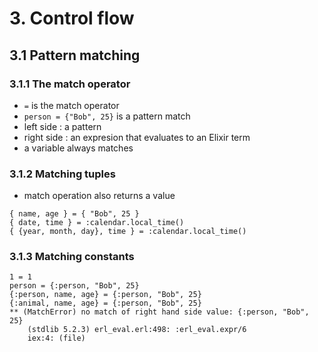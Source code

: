 # 3. Control flow
## 3.1 Pattern matching
### 3.1.1 The match operator
- `=` is the match operator
- `person = {"Bob", 25}` is a pattern match
- left side : a pattern
- right side : an expresion that evaluates to an Elixir term
- a variable always matches

### 3.1.2 Matching tuples
- match operation also returns a value
```
{ name, age } = { "Bob", 25 }
{ date, time } = :calendar.local_time()
{ {year, month, day}, time } = :calendar.local_time()
```

### 3.1.3 Matching constants
```
1 = 1
person = {:person, "Bob", 25}
{:person, name, age} = {:person, "Bob", 25}
{:animal, name, age} = {:person, "Bob", 25}
** (MatchError) no match of right hand side value: {:person, "Bob", 25}
    (stdlib 5.2.3) erl_eval.erl:498: :erl_eval.expr/6
    iex:4: (file)
```
